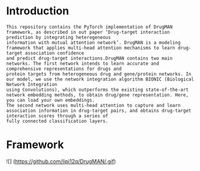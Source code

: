 Introduction
====
    This repository contains the PyTorch implementation of DrugMAN framework, as described in out paper ‘Drug-target interaction prediction by integrating heterogeneous 
    information with mutual attention network’. DrugMAN is a modeling framework that applies multi-head attention mechanisms to learn drug-target association confidence 
    and predict drug-target interactions.DrugMAN contains two main networks. The first network intends to learn accurate and comprehensive representations for drugs and 
    protein targets from heterogeneous drug and gene/protein networks. In our model, we use the network integration algorithm BIONIC (Biological Network Integration 
    using Convolutions), which outperforms the existing state-of-the-art network embedding methods, to obtain drug/gene representation. Here, you can load your own embeddings. 
    The second network uses multi-head attention to capture and learn association information in drug-target pairs, and obtains drug-target interaction scores through a series of
    fully connected classification layers.
Framework
====
![]
(https://github.com/lipi12q/DrugMAN/.gif) 
